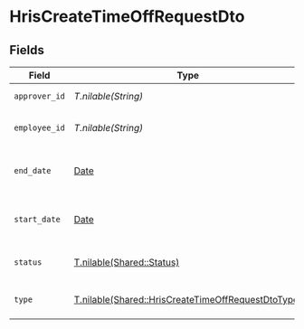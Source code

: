 # HrisCreateTimeOffRequestDto


## Fields

| Field                                                                                                        | Type                                                                                                         | Required                                                                                                     | Description                                                                                                  | Example                                                                                                      |
| ------------------------------------------------------------------------------------------------------------ | ------------------------------------------------------------------------------------------------------------ | ------------------------------------------------------------------------------------------------------------ | ------------------------------------------------------------------------------------------------------------ | ------------------------------------------------------------------------------------------------------------ |
| `approver_id`                                                                                                | *T.nilable(String)*                                                                                          | :heavy_minus_sign:                                                                                           | The approver ID                                                                                              | 1687-4                                                                                                       |
| `employee_id`                                                                                                | *T.nilable(String)*                                                                                          | :heavy_minus_sign:                                                                                           | The employee ID                                                                                              | 1687-3                                                                                                       |
| `end_date`                                                                                                   | [Date](https://ruby-doc.org/stdlib-2.6.1/libdoc/date/rdoc/Date.html)                                         | :heavy_minus_sign:                                                                                           | The end date of the time off request                                                                         | 2021-01-01T01:01:01.000Z                                                                                     |
| `start_date`                                                                                                 | [Date](https://ruby-doc.org/stdlib-2.6.1/libdoc/date/rdoc/Date.html)                                         | :heavy_minus_sign:                                                                                           | The start date of the time off request                                                                       | 2021-01-01T01:01:01.000Z                                                                                     |
| `status`                                                                                                     | [T.nilable(Shared::Status)](../../models/shared/status.md)                                                   | :heavy_minus_sign:                                                                                           | The status of the time off request                                                                           |                                                                                                              |
| `type`                                                                                                       | [T.nilable(Shared::HrisCreateTimeOffRequestDtoType)](../../models/shared/hriscreatetimeoffrequestdtotype.md) | :heavy_minus_sign:                                                                                           | The type of the time off request                                                                             |                                                                                                              |